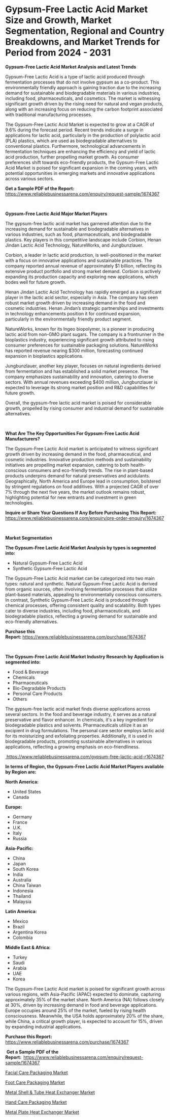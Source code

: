 <p><h1>Gypsum-Free Lactic Acid Market Size and Growth, Market Segmentation, Regional and Country Breakdowns, and Market Trends for Period from 2024 -  2031</h1></p><p><strong>Gypsum-Free Lactic Acid Market Analysis and Latest Trends</strong></p>
<p><p>Gypsum-Free Lactic Acid is a type of lactic acid produced through fermentation processes that do not involve gypsum as a co-product. This environmentally friendly approach is gaining traction due to the increasing demand for sustainable and biodegradable materials in various industries, including food, pharmaceuticals, and cosmetics. The market is witnessing significant growth driven by the rising need for natural and vegan products, along with an increasing focus on reducing the carbon footprint associated with traditional manufacturing processes.</p><p>The Gypsum-Free Lactic Acid Market is expected to grow at a CAGR of 9.6% during the forecast period. Recent trends indicate a surge in applications for lactic acid, particularly in the production of polylactic acid (PLA) plastics, which are used as biodegradable alternatives to conventional plastics. Furthermore, technological advancements in fermentation techniques are enhancing the efficiency and yield of lactic acid production, further propelling market growth. As consumer preferences shift towards eco-friendly products, the Gypsum-Free Lactic Acid Market is poised for significant expansion in the coming years, with potential opportunities in emerging markets and innovative applications across various sectors.</p></p>
<p><strong>Get a Sample PDF of the Report:&nbsp;</strong> <a href="https://www.reliablebusinessarena.com/enquiry/request-sample/1674367?utm_campaign=1583&utm_medium=2&utm_source=Github&utm_content=ia&utm_term=13102024&utm_id=gypsum-free-lactic-acid">https://www.reliablebusinessarena.com/enquiry/request-sample/1674367</a></p>
<p>&nbsp;</p>
<p><strong>Gypsum-Free Lactic Acid Major Market Players</strong></p>
<p><p>The gypsum-free lactic acid market has garnered attention due to the increasing demand for sustainable and biodegradable alternatives in various industries, such as food, pharmaceuticals, and biodegradable plastics. Key players in this competitive landscape include Corbion, Henan Jindan Lactic Acid Technology, NatureWorks, and Jungbunzlauer.</p><p>Corbion, a leader in lactic acid production, is well-positioned in the market with a focus on innovative applications and sustainable practices. The company reported annual revenue of approximately $1 billion, reflecting its extensive product portfolio and strong market demand. Corbion is actively expanding its production capacity and exploring new applications, which bodes well for future growth.</p><p>Henan Jindan Lactic Acid Technology has rapidly emerged as a significant player in the lactic acid sector, especially in Asia. The company has seen robust market growth driven by increasing demand in the food and cosmetic industries. Henan Jindan’s strategic partnerships and investments in technology enhancements position it for continued expansion, particularly in the environmentally friendly product segment.</p><p>NatureWorks, known for its Ingeo biopolymer, is a pioneer in producing lactic acid from non-GMO plant sugars. The company is a frontrunner in the bioplastics industry, experiencing significant growth attributed to rising consumer preferences for sustainable packaging solutions. NatureWorks has reported revenue nearing $300 million, forecasting continued expansion in bioplastics applications.</p><p>Jungbunzlauer, another key player, focuses on natural ingredients derived from fermentation and has established a solid market presence. The company emphasizes sustainability and innovation, catering to diverse sectors. With annual revenues exceeding $400 million, Jungbunzlauer is expected to leverage its strong market position and R&D capabilities for future growth.</p><p>Overall, the gypsum-free lactic acid market is poised for considerable growth, propelled by rising consumer and industrial demand for sustainable alternatives.</p></p>
<p>&nbsp;</p>
<p><strong>What Are The Key Opportunities For Gypsum-Free Lactic Acid Manufacturers?</strong></p>
<p><p>The Gypsum-Free Lactic Acid market is anticipated to witness significant growth driven by increasing demand in the food, pharmaceutical, and cosmetic industries. Innovative production methods and sustainability initiatives are propelling market expansion, catering to both health-conscious consumers and eco-friendly trends. The rise in plant-based products underpins demand for natural preservatives and acidulants. Geographically, North America and Europe lead in consumption, bolstered by stringent regulations on food additives. With a projected CAGR of over 7% through the next five years, the market outlook remains robust, highlighting potential for new entrants and investment in green technologies.</p></p>
<p><strong>Inquire or Share Your Questions If Any Before Purchasing This Report:</strong> <a href="https://www.reliablebusinessarena.com/enquiry/pre-order-enquiry/1674367?utm_campaign=1583&utm_medium=2&utm_source=Github&utm_content=ia&utm_term=13102024&utm_id=gypsum-free-lactic-acid">https://www.reliablebusinessarena.com/enquiry/pre-order-enquiry/1674367</a></p>
<p>&nbsp;</p>
<p><strong>Market Segmentation</strong></p>
<p><strong>The Gypsum-Free Lactic Acid Market Analysis by types is segmented into:</strong></p>
<p><ul><li>Natural Gypsum-Free Lactic Acid</li><li>Synthetic Gypsum-Free Lactic Acid</li></ul></p>
<p><p>The Gypsum-Free Lactic Acid market can be categorized into two main types: natural and synthetic. Natural Gypsum-Free Lactic Acid is derived from organic sources, often involving fermentation processes that utilize plant-based materials, appealing to environmentally conscious consumers. In contrast, Synthetic Gypsum-Free Lactic Acid is produced through chemical processes, offering consistent quality and scalability. Both types cater to diverse industries, including food, pharmaceuticals, and biodegradable plastics, reflecting a growing demand for sustainable and eco-friendly alternatives.</p></p>
<p><strong>Purchase this Report:&nbsp;</strong><a href="https://www.reliablebusinessarena.com/purchase/1674367?utm_campaign=1583&utm_medium=2&utm_source=Github&utm_content=ia&utm_term=13102024&utm_id=gypsum-free-lactic-acid">https://www.reliablebusinessarena.com/purchase/1674367</a></p>
<p>&nbsp;</p>
<p><strong>The Gypsum-Free Lactic Acid Market Industry Research by Application is segmented into:</strong></p>
<p><ul><li>Food & Beverage</li><li>Chemicals</li><li>Pharmaceuticals</li><li>Bio-Degradable Products</li><li>Personal Care Products</li><li>Others</li></ul></p>
<p><p>The gypsum-free lactic acid market finds diverse applications across several sectors. In the food and beverage industry, it serves as a natural preservative and flavor enhancer. In chemicals, it's a key ingredient for biodegradable plastics and solvents. Pharmaceuticals utilize it as an excipient in drug formulations. The personal care sector employs lactic acid for its moisturizing and exfoliating properties. Additionally, it is used in biodegradable products, promoting sustainable alternatives in various applications, reflecting a growing emphasis on eco-friendliness.</p></p>
<p><a href="https://www.reliablebusinessarena.com/gypsum-free-lactic-acid-r1674367?utm_campaign=1583&utm_medium=2&utm_source=Github&utm_content=ia&utm_term=13102024&utm_id=gypsum-free-lactic-acid">&nbsp;https://www.reliablebusinessarena.com/gypsum-free-lactic-acid-r1674367</a></p>
<p><strong>In terms of Region, the Gypsum-Free Lactic Acid Market Players available by Region are:</strong></p>
<p>
    <p> <strong> North America: </strong>
        <ul>
            <li>United States</li>
            <li>Canada</li>
        </ul>
        </p> 
    <p> <strong> Europe: </strong>
        <ul>
            <li>Germany</li>
            <li>France</li>
            <li>U.K.</li>
            <li>Italy</li>
            <li>Russia</li>
        </ul>
        </p> 
    <p> <strong> Asia-Pacific: </strong>
        <ul>
            <li>China</li>
            <li>Japan</li>
            <li>South Korea</li>
            <li>India</li>
            <li>Australia</li>
            <li>China Taiwan</li>
            <li>Indonesia</li>
            <li>Thailand</li>
            <li>Malaysia</li>
        </ul>
        </p> 
    <p> <strong> Latin America: </strong>
        <ul>
            <li>Mexico</li>
            <li>Brazil</li>
            <li>Argentina Korea</li>
            <li>Colombia</li>
        </ul>
        </p> 
    <p> <strong> Middle East & Africa: </strong>
        <ul>
            <li>Turkey</li>
            <li>Saudi</li>
            <li>Arabia</li>
            <li>UAE</li>
            <li>Korea</li>
        </ul>
    </p>
    </p>
<p><p>The Gypsum-Free Lactic Acid market is poised for significant growth across various regions, with Asia-Pacific (APAC) expected to dominate, capturing approximately 35% of the market share. North America (NA) follows closely at 30%, driven by increasing demand in food and beverage applications. Europe occupies around 25% of the market, fueled by rising health consciousness. Meanwhile, the USA holds approximately 20% of the share, while China, a critical growth player, is expected to account for 15%, driven by expanding industrial applications.</p></p>
<p><strong>Purchase this Report: </strong><a href="https://www.reliablebusinessarena.com/purchase/1674367?utm_campaign=1583&utm_medium=2&utm_source=Github&utm_content=ia&utm_term=13102024&utm_id=gypsum-free-lactic-acid">https://www.reliablebusinessarena.com/purchase/1674367</a></p>
<p>&nbsp;<strong>Get a Sample PDF of the Report:&nbsp;&nbsp;</strong><a href="https://www.reliablebusinessarena.com/enquiry/request-sample/1674367?utm_campaign=1583&utm_medium=2&utm_source=Github&utm_content=ia&utm_term=13102024&utm_id=gypsum-free-lactic-acid">https://www.reliablebusinessarena.com/enquiry/request-sample/1674367</a></p>
<p><strong></strong></p>
<p><p><a href="https://www.linkedin.com/pulse/global-facial-care-packaging-market-focus-product-type-iwone?utm_campaign=1583&utm_medium=2&utm_source=Github&utm_content=ia&utm_term=13102024&utm_id=gypsum-free-lactic-acid">Facial Care Packaging Market</a></p><p><a href="https://www.linkedin.com/pulse/foot-care-packaging-industry-sector-market-dynamics-future-94j8e?utm_campaign=1583&utm_medium=2&utm_source=Github&utm_content=ia&utm_term=13102024&utm_id=gypsum-free-lactic-acid">Foot Care Packaging Market</a></p><p><a href="https://www.linkedin.com/pulse/global-metal-shell-tube-heat-exchanger-market-size-trends-lukpe?utm_campaign=1583&utm_medium=2&utm_source=Github&utm_content=ia&utm_term=13102024&utm_id=gypsum-free-lactic-acid">Metal Shell & Tube Heat Exchanger Market</a></p><p><a href="https://www.linkedin.com/pulse/hand-care-packaging-market-growth-segmentation-regional-7tvme?utm_campaign=1583&utm_medium=2&utm_source=Github&utm_content=ia&utm_term=13102024&utm_id=gypsum-free-lactic-acid">Hand Care Packaging Market</a></p><p><a href="https://www.linkedin.com/pulse/global-metal-plate-heat-exchanger-market-projected-grow-ygase?utm_campaign=1583&utm_medium=2&utm_source=Github&utm_content=ia&utm_term=13102024&utm_id=gypsum-free-lactic-acid">Metal Plate Heat Exchanger Market</a></p></p>
